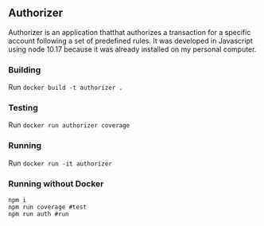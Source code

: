 ## Authorizer

Authorizer is an application thatthat authorizes a transaction for a specific account following a set of predefined
 rules. It was developed in Javascript using node 10.17 because it was already installed on my personal computer.

### Building

Run `docker build -t authorizer .`

### Testing

Run `docker run authorizer coverage`

### Running 

Run `docker run -it authorizer`

### Running without Docker

```shell script
npm i 
npm run coverage #test
npm run auth #run
```